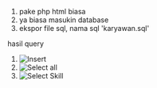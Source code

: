 1. pake php html biasa
2. ya biasa masukin database
3. ekspor file sql, nama sql 'karyawan.sql'

hasil query
1. ![](screenshots/messageImage_1607782474945.jpg "Insert")
2. ![](screenshots/messageImage_1607782497821.jpg "Select all")
3. ![](screenshots/messageImage_1607782696664.jpg "Select Skill")